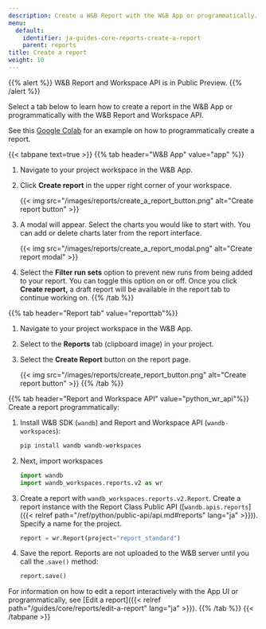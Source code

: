 ```yaml
---
description: Create a W&B Report with the W&B App or programmatically.
menu:
  default:
    identifier: ja-guides-core-reports-create-a-report
    parent: reports
title: Create a report
weight: 10
---
```


{{% alert %}}
W&B Report and Workspace API is in Public Preview.
{{% /alert %}}

Select a tab below to learn how to create a report in the W&B App or programmatically with the W&B Report and Workspace API.

See this [Google Colab](https://colab.research.google.com/github/wandb/examples/blob/master/colabs/intro/Report_API_Quickstart.ipynb) for an example on how to programmatically create a report.


{{< tabpane text=true >}}
{{% tab header="W&B App" value="app" %}}
1. Navigate to your project workspace in the W&B App.
2. Click **Create report** in the upper right corner of your workspace.

   {{< img src="/images/reports/create_a_report_button.png" alt="Create report button" >}}

3. A modal will appear. Select the charts you would like to start with. You can add or delete charts later from the report interface.

    {{< img src="/images/reports/create_a_report_modal.png" alt="Create report modal" >}}

4. Select the **Filter run sets** option to prevent new runs from being added to your report. You can toggle this option on or off. Once you click **Create report,** a draft report will be available in the report tab to continue working on.
{{% /tab %}}

{{% tab header="Report tab" value="reporttab"%}}
1. Navigate to your project workspace in the W&B App.
2. Select to the **Reports** tab (clipboard image) in your project.
3. Select the **Create Report** button on the report page. 

   {{< img src="/images/reports/create_report_button.png" alt="Create report button" >}}
{{% /tab %}}

{{% tab header="Report and Workspace API" value="python_wr_api"%}}
Create a report programmatically:

1. Install W&B SDK (`wandb`) and Report and Workspace API (`wandb-workspaces`):
    ```bash
    pip install wandb wandb-workspaces
    ```
2. Next, import workspaces
    ```python
    import wandb
    import wandb_workspaces.reports.v2 as wr
    ```       
3. Create a report with `wandb_workspaces.reports.v2.Report`. Create a report instance with the Report Class Public API ([`wandb.apis.reports`]({{< relref path="/ref/python/public-api/api.md#reports" lang="ja" >}})). Specify a name for the project.   
    ```python
    report = wr.Report(project="report_standard")
    ```  

4. Save the report. Reports are not uploaded to the W&B server until you call the .`save()` method:
    ```python
    report.save()
    ```

For information on how to edit a report interactively with the App UI or programmatically, see [Edit a report]({{< relref path="/guides/core/reports/edit-a-report" lang="ja" >}}).
{{% /tab %}}
{{< /tabpane >}}